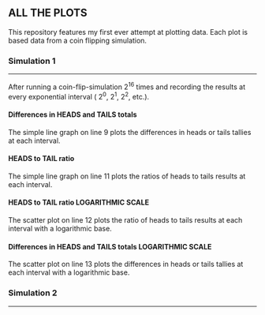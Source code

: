 ## ALL THE PLOTS

This repository features my first ever attempt at plotting data. Each plot is based data from a coin flipping simulation.

### Simulation 1
---
After running a coin-flip-simulation 2<sup>16</sup> times and recording the results at every exponential interval ( 2<sup>0</sup>,  2<sup>1</sup>,  2<sup>2</sup>, etc.).

#### Differences in HEADS and TAILS totals
The simple line graph on line 9 plots the differences in heads or tails tallies at each interval.

#### HEADS to TAIL ratio
The simple line graph on line 11 plots the ratios of heads to tails results at each interval.

#### HEADS to TAIL ratio LOGARITHMIC SCALE
The scatter plot on line 12 plots the ratio of heads to tails results at each interval with a logarithmic base.

#### Differences in HEADS and TAILS totals LOGARITHMIC SCALE
The scatter plot on line 13 plots the differences in heads or tails tallies at each interval with a logarithmic base.

### Simulation 2
---
